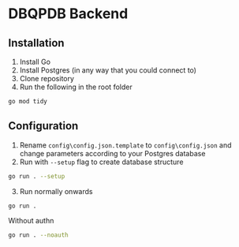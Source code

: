 # DBQPDB Backend
## Installation
1. Install Go
2. Install Postgres (in any way that you could connect to)
3. Clone repository
4. Run the following in the root folder
```bash
go mod tidy
```
## Configuration
1. Rename `config\config.json.template` to `config\config.json` and change parameters according to your Postgres database
2. Run with `--setup` flag to create database structure
```bash
go run . --setup
```
3. Run normally onwards
```bash
go run .
```
Without authn
```bash
go run . --noauth
```